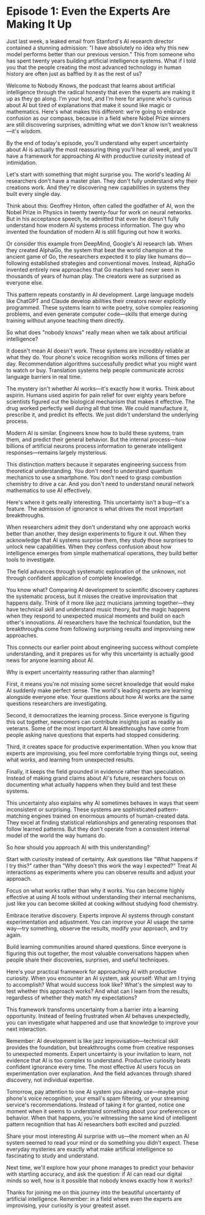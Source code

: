 # Episode 1: Even the Experts Are Making It Up

Just last week, a leaked email from Stanford's AI research director contained a stunning admission: "I have absolutely no idea why this new model performs better than our previous version." This from someone who has spent twenty years building artificial intelligence systems. <break time="0.5s" /> What if I told you that the people creating the most advanced technology in human history are often just as baffled by it as the rest of us?

Welcome to Nobody Knows, the podcast that learns about artificial intelligence through the radical honesty that even the experts are making it up as they go along. I'm your host, and I'm here for anyone who's curious about AI but tired of explanations that make it sound like magic or mathematics. <break time="0.3s" /> Here's what makes this different: we're going to embrace confusion as our compass, because in a field where Nobel Prize winners are still discovering surprises, admitting what we don't know isn't weakness—it's wisdom.

By the end of today's episode, you'll understand why expert uncertainty about AI is actually the most reassuring thing you'll hear all week, and you'll have a framework for approaching AI with productive curiosity instead of intimidation.

Let's start with something that might surprise you. The world's leading AI researchers don't have a master plan. They don't fully understand why their creations work. And they're discovering new capabilities in systems they built every single day.

Think about this: Geoffrey Hinton, often called the godfather of AI, won the Nobel Prize in Physics in twenty twenty-four for work on neural networks. But in his acceptance speech, he admitted that even he doesn't fully understand how modern AI systems process information. <break time="0.4s" /> The guy who invented the foundation of modern AI is still figuring out how it works.

Or consider this example from DeepMind, Google's AI research lab. When they created AlphaGo, the system that beat the world champion at the ancient game of Go, the researchers expected it to play like humans do—following established strategies and conventional moves. Instead, AlphaGo invented entirely new approaches that Go masters had never seen in thousands of years of human play. The creators were as surprised as everyone else.

This pattern repeats constantly in AI development. Large language models like ChatGPT and Claude develop abilities their creators never explicitly programmed. These systems learn to write poetry, solve complex reasoning problems, and even generate computer code—skills that emerge during training without anyone teaching them directly.

So what does "nobody knows" really mean when we talk about artificial intelligence?

It doesn't mean AI doesn't work. These systems are incredibly reliable at what they do. Your phone's voice recognition works millions of times per day. Recommendation algorithms successfully predict what you might want to watch or buy. Translation systems help people communicate across language barriers in real time.

The mystery isn't whether AI works—it's exactly how it works. Think about aspirin. Humans used aspirin for pain relief for over eighty years before scientists figured out the biological mechanism that makes it effective. The drug worked perfectly well during all that time. We could manufacture it, prescribe it, and predict its effects. We just didn't understand the underlying process.

Modern AI is similar. Engineers know how to build these systems, train them, and predict their general behavior. But the internal process—how billions of artificial neurons process information to generate intelligent responses—remains largely mysterious.

This distinction matters because it separates engineering success from theoretical understanding. You don't need to understand quantum mechanics to use a smartphone. You don't need to grasp combustion chemistry to drive a car. And you don't need to understand neural network mathematics to use AI effectively.

Here's where it gets really interesting. This uncertainty isn't a bug—it's a feature. The admission of ignorance is what drives the most important breakthroughs.

When researchers admit they don't understand why one approach works better than another, they design experiments to figure it out. When they acknowledge that AI systems surprise them, they study those surprises to unlock new capabilities. When they confess confusion about how intelligence emerges from simple mathematical operations, they build better tools to investigate.

The field advances through systematic exploration of the unknown, not through confident application of complete knowledge.

You know what? Comparing AI development to scientific discovery captures the systematic process, but it misses the creative improvisation that happens daily. Think of it more like jazz musicians jamming together—they have technical skill and understand music theory, but the magic happens when they respond to unexpected musical moments and build on each other's innovations. AI researchers have the technical foundation, but the breakthroughs come from following surprising results and improvising new approaches.

This connects our earlier point about engineering success without complete understanding, and it prepares us for why this uncertainty is actually good news for anyone learning about AI.

Why is expert uncertainty reassuring rather than alarming?

First, it means you're not missing some secret knowledge that would make AI suddenly make perfect sense. The world's leading experts are learning alongside everyone else. Your questions about how AI works are the same questions researchers are investigating.

Second, it democratizes the learning process. Since everyone is figuring this out together, newcomers can contribute insights just as readily as veterans. Some of the most important AI breakthroughs have come from people asking naive questions that experts had stopped considering.

Third, it creates space for productive experimentation. When you know that experts are improvising, you feel more comfortable trying things out, seeing what works, and learning from unexpected results.

Finally, it keeps the field grounded in evidence rather than speculation. Instead of making grand claims about AI's future, researchers focus on documenting what actually happens when they build and test these systems.

This uncertainty also explains why AI sometimes behaves in ways that seem inconsistent or surprising. These systems are sophisticated pattern-matching engines trained on enormous amounts of human-created data. They excel at finding statistical relationships and generating responses that follow learned patterns. But they don't operate from a consistent internal model of the world the way humans do.

So how should you approach AI with this understanding?

Start with curiosity instead of certainty. Ask questions like "What happens if I try this?" rather than "Why doesn't this work the way I expected?" Treat AI interactions as experiments where you can observe results and adjust your approach.

Focus on what works rather than why it works. You can become highly effective at using AI tools without understanding their internal mechanisms, just like you can become skilled at cooking without studying food chemistry.

Embrace iterative discovery. Experts improve AI systems through constant experimentation and adjustment. You can improve your AI usage the same way—try something, observe the results, modify your approach, and try again.

Build learning communities around shared questions. Since everyone is figuring this out together, the most valuable conversations happen when people share their discoveries, surprises, and useful techniques.

Here's your practical framework for approaching AI with productive curiosity. When you encounter an AI system, ask yourself: What am I trying to accomplish? What would success look like? What's the simplest way to test whether this approach works? And what can I learn from the results, regardless of whether they match my expectations?

This framework transforms uncertainty from a barrier into a learning opportunity. Instead of feeling frustrated when AI behaves unexpectedly, you can investigate what happened and use that knowledge to improve your next interaction.

Remember: AI development is like jazz improvisation—technical skill provides the foundation, but breakthroughs come from creative responses to unexpected moments. Expert uncertainty is your invitation to learn, not evidence that AI is too complex to understand. Productive curiosity beats confident ignorance every time. The most effective AI users focus on experimentation over explanation. And the field advances through shared discovery, not individual expertise.

Tomorrow, pay attention to one AI system you already use—maybe your phone's voice recognition, your email's spam filtering, or your streaming service's recommendations. Instead of taking it for granted, notice one moment when it seems to understand something about your preferences or behavior. <break time="0.3s" /> When that happens, you're witnessing the same kind of intelligent pattern recognition that has AI researchers both excited and puzzled.

Share your most interesting AI surprise with us—the moment when an AI system seemed to read your mind or do something you didn't expect. These everyday mysteries are exactly what make artificial intelligence so fascinating to study and understand.

Next time, we'll explore how your phone manages to predict your behavior with startling accuracy, and ask the question: if AI can read our digital minds so well, how is it possible that nobody knows exactly how it works?

Thanks for joining me on this journey into the beautiful uncertainty of artificial intelligence. Remember: in a field where even the experts are improvising, your curiosity is your greatest asset.